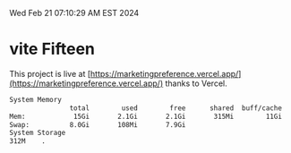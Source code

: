 Wed Feb 21 07:10:29 AM EST 2024

# vite Fifteen


This project is live at [https://marketingpreference.vercel.app/](https://marketingpreference.vercel.app/) thanks to Vercel.

```bash
System Memory
               total        used        free      shared  buff/cache   available
Mem:            15Gi       2.1Gi       2.1Gi       315Mi        11Gi        13Gi
Swap:          8.0Gi       108Mi       7.9Gi
System Storage
312M	.
